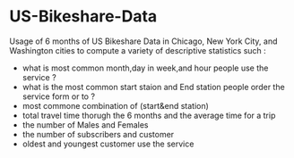 # US-Bikeshare-Data
Usage of 6 months of  US Bikeshare Data  in  Chicago, New York City, and Washington cities to compute a variety of descriptive statistics such :
- what is  most common month,day in week,and hour people use the service ?
- what is the most common start staion and End station people order the service  form or to ?
- most commone combination of (start&end station)
- total travel time thorugh the 6  months and the  average time for a trip 
- the number of Males and Females 
- the number of subscribers and customer 
-  oldest and  youngest customer use the service
